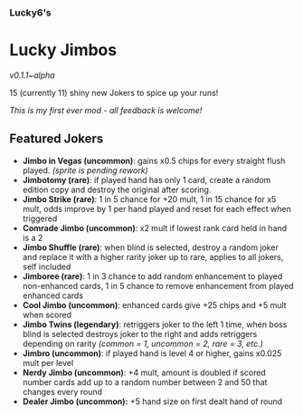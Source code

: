 ### Lucky6's
# Lucky Jimbos
*v0.1.1~alpha*

15 (currently 11) shiny new Jokers to spice up your runs!

*This is my first ever mod - all feedback is welcome!*  

## Featured Jokers  
- **Jimbo in Vegas (uncommon)**: gains x0.5 chips for every straight flush played. *(sprite is pending rework)*
- **Jimbotomy (rare)**: if played hand has only 1 card, create a random edition copy and destroy the original after scoring.
- **Jimbo Strike (rare)**: 1 in 5 chance for +20 mult, 1 in 15 chance for x5 mult, odds improve by 1 per hand played and reset for each effect when triggered
- **Comrade Jimbo (uncommon)**: x2 mult if lowest rank card held in hand is a 2
- **Jimbo Shuffle (rare)**: when blind is selected, destroy a random joker and replace it with a higher rarity joker up to rare, applies to all jokers, self included
- **Jimboree (rare)**: 1 in 3 chance to add random enhancement to played non-enhanced cards, 1 in 5 chance to remove enhancement from played enhanced cards
- **Cool Jimbo (uncommon)**: enhanced cards give +25 chips and +5 mult when scored
- **Jimbo Twins (legendary)**: retriggers joker to the left 1 time, when boss blind is selected destroys joker to the right and adds retriggers depending on rarity *(common = 1, uncommon = 2, rare = 3, etc.)*
- **Jimbro (uncommon)**: if played hand is level 4 or higher, gains x0.025 mult per level
- **Nerdy Jimbo (uncommon)**: +4 mult, amount is doubled if scored number cards add up to a random number between 2 and 50 that changes every round
- **Dealer Jimbo (uncommon):** +5 hand size on first dealt hand of round
